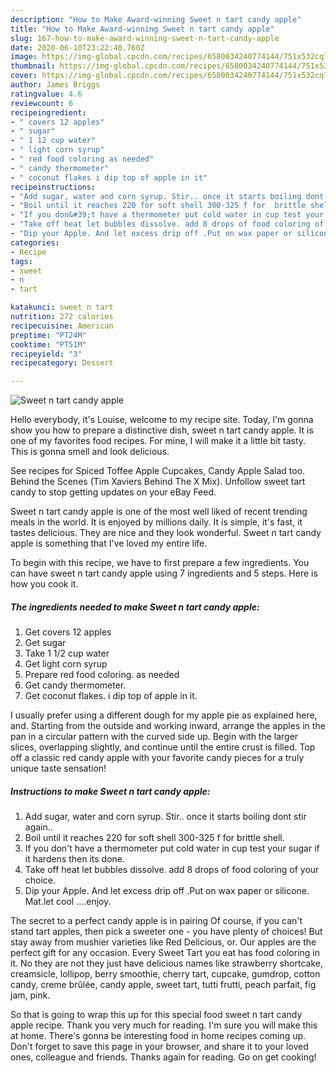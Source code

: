 ```yaml
---
description: "How to Make Award-winning Sweet n tart candy apple"
title: "How to Make Award-winning Sweet n tart candy apple"
slug: 167-how-to-make-award-winning-sweet-n-tart-candy-apple
date: 2020-06-10T23:22:40.760Z
image: https://img-global.cpcdn.com/recipes/6580034240774144/751x532cq70/sweet-n-tart-candy-apple-recipe-main-photo.jpg
thumbnail: https://img-global.cpcdn.com/recipes/6580034240774144/751x532cq70/sweet-n-tart-candy-apple-recipe-main-photo.jpg
cover: https://img-global.cpcdn.com/recipes/6580034240774144/751x532cq70/sweet-n-tart-candy-apple-recipe-main-photo.jpg
author: James Briggs
ratingvalue: 4.6
reviewcount: 6
recipeingredient:
- " covers 12 apples"
- " sugar"
- " 1 12 cup water"
- " light corn syrup"
- " red food coloring as needed"
- " candy thermometer"
- " coconut flakes i dip top of apple in it"
recipeinstructions:
- "Add sugar, water and corn syrup. Stir.. once it starts boiling dont stir again.."
- "Boil until it reaches 220 for soft shell 300-325 f for  brittle shell."
- "If you don&#39;t have a thermometer put cold water in cup test your sugar if it hardens then its done."
- "Take off heat let bubbles dissolve. add 8 drops of food coloring of your choice."
- "Dip your Apple. And let excess drip off .Put on wax paper or silicone. Mat.let cool ....enjoy."
categories:
- Recipe
tags:
- sweet
- n
- tart

katakunci: sweet n tart 
nutrition: 272 calories
recipecuisine: American
preptime: "PT24M"
cooktime: "PT51M"
recipeyield: "3"
recipecategory: Dessert

---
```



![Sweet n tart candy apple](https://img-global.cpcdn.com/recipes/6580034240774144/751x532cq70/sweet-n-tart-candy-apple-recipe-main-photo.jpg)

Hello everybody, it's Louise, welcome to my recipe site. Today, I'm gonna show you how to prepare a distinctive dish, sweet n tart candy apple. It is one of my favorites food recipes. For mine, I will make it a little bit tasty. This is gonna smell and look delicious.

See recipes for Spiced Toffee Apple Cupcakes, Candy Apple Salad too. Behind the Scenes (Tim Xaviers Behind The X Mix). Unfollow sweet tart candy to stop getting updates on your eBay Feed.

Sweet n tart candy apple is one of the most well liked of recent trending meals in the world. It is enjoyed by millions daily. It is simple, it's fast, it tastes delicious. They are nice and they look wonderful. Sweet n tart candy apple is something that I've loved my entire life.


To begin with this recipe, we have to first prepare a few ingredients. You can have sweet n tart candy apple using 7 ingredients and 5 steps. Here is how you cook it.

<!--inarticleads1-->

##### The ingredients needed to make Sweet n tart candy apple:

1. Get  covers 12 apples
1. Get  sugar
1. Take  1 1/2 cup water
1. Get  light corn syrup
1. Prepare  red food coloring. as needed
1. Get  candy thermometer.
1. Get  coconut flakes. i dip top of apple in it.


I usually prefer using a different dough for my apple pie as explained here, and. Starting from the outside and working inward, arrange the apples in the pan in a circular pattern with the curved side up. Begin with the larger slices, overlapping slightly, and continue until the entire crust is filled. Top off a classic red candy apple with your favorite candy pieces for a truly unique taste sensation! 

<!--inarticleads2-->

##### Instructions to make Sweet n tart candy apple:

1. Add sugar, water and corn syrup. Stir.. once it starts boiling dont stir again..
1. Boil until it reaches 220 for soft shell 300-325 f for  brittle shell.
1. If you don&#39;t have a thermometer put cold water in cup test your sugar if it hardens then its done.
1. Take off heat let bubbles dissolve. add 8 drops of food coloring of your choice.
1. Dip your Apple. And let excess drip off .Put on wax paper or silicone. Mat.let cool ....enjoy.


The secret to a perfect candy apple is in pairing Of course, if you can&#39;t stand tart apples, then pick a sweeter one - you have plenty of choices! But stay away from mushier varieties like Red Delicious, or. Our apples are the perfect gift for any occasion. Every Sweet Tart you eat has food coloring in it. No they are not they just have delicious names like strawberry shortcake, creamsicle, lollipop, berry smoothie, cherry tart, cupcake, gumdrop, cotton candy, creme brûlée, candy apple, sweet tart, tutti frutti, peach parfait, fig jam, pink. 

So that is going to wrap this up for this special food sweet n tart candy apple recipe. Thank you very much for reading. I'm sure you will make this at home. There's gonna be interesting food in home recipes coming up. Don't forget to save this page in your browser, and share it to your loved ones, colleague and friends. Thanks again for reading. Go on get cooking!
